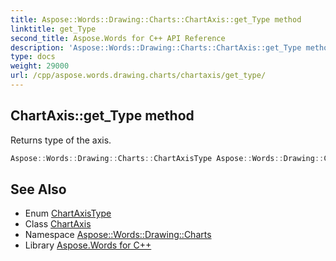```yaml
---
title: Aspose::Words::Drawing::Charts::ChartAxis::get_Type method
linktitle: get_Type
second_title: Aspose.Words for C++ API Reference
description: 'Aspose::Words::Drawing::Charts::ChartAxis::get_Type method. Returns type of the axis in C++.'
type: docs
weight: 29000
url: /cpp/aspose.words.drawing.charts/chartaxis/get_type/
---
```

## ChartAxis::get_Type method


Returns type of the axis.

```cpp
Aspose::Words::Drawing::Charts::ChartAxisType Aspose::Words::Drawing::Charts::ChartAxis::get_Type() const
```

## See Also

* Enum [ChartAxisType](../../chartaxistype/)
* Class [ChartAxis](../)
* Namespace [Aspose::Words::Drawing::Charts](../../)
* Library [Aspose.Words for C++](../../../)
